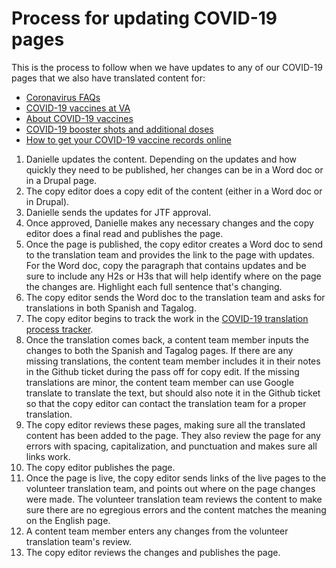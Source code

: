 # Process for updating COVID-19 pages

This is the process to follow when we have updates to any of our COVID-19 pages that we also have translated content for:
- [Coronavirus FAQs](https://www.va.gov/coronavirus-veteran-frequently-asked-questions)
- [COVID-19 vaccines at VA](https://www.va.gov/health-care/covid-19-vaccine/)
- [About COVID-19 vaccines](https://www.va.gov/health-care/covid-19-vaccine/about-covid-19-vaccine/)
- [COVID-19 booster shots and additional doses](https://www.va.gov/health-care/covid-19-vaccine/booster-shots-and-additional-doses/)
- [How to get your COVID-19 vaccine records online](https://www.va.gov/health-care/covid-19-vaccine/vaccine-record/)

1. Danielle updates the content. Depending on the updates and how quickly they need to be published, her changes can be in a Word doc or in a Drupal page.
2. The copy editor does a copy edit of the content (either in a Word doc or in Drupal).
3. Danielle sends the updates for JTF approval.
4. Once approved, Danielle makes any necessary changes and the copy editor does a final read and publishes the page.
5. Once the page is published, the copy editor creates a Word doc to send to the translation team and provides the link to the page with updates. For the Word doc, copy the paragraph that contains updates and be sure to include any H2s or H3s that will help identify where on the page the changes are. Highlight each full sentence that's changing.
6. The copy editor sends the Word doc to the translation team and asks for translations in both Spanish and Tagalog.
7. The copy editor begins to track the work in the [COVID-19 translation process tracker](https://github.com/department-of-veterans-affairs/va.gov-team/blob/master/teams/vsa/teams/sitewide-content/translation-work/translation-process-tracker.md).
8. Once the translation comes back, a content team member inputs the changes to both the Spanish and Tagalog pages. If there are any missing translations, the content team member includes it in their notes in the Github ticket during the pass off for copy edit. If the missing translations are minor, the content team member can use Google translate to translate the text, but should also note it in the Github ticket so that the copy editor can contact the translation team for a proper translation.
9. The copy editor reviews these pages, making sure all the translated content has been added to the page. They also review the page for any errors with spacing, capitalization, and punctuation and makes sure all links work. 
10. The copy editor publishes the page.
11. Once the page is live, the copy editor sends links of the live pages to the volunteer translation team, and points out where on the page changes were made. The volunteer translation team reviews the content to make sure there are no egregious errors and the content matches the meaning on the English page. 
12. A content team member enters any changes from the volunteer translation team's review.
13. The copy editor reviews the changes and publishes the page.
